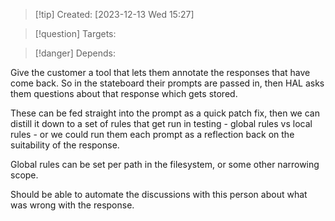 
>[!tip] Created: [2023-12-13 Wed 15:27]

>[!question] Targets: 

>[!danger] Depends: 

Give the customer a tool that lets them annotate the responses that have come back. 
So in the stateboard their prompts are passed in, then HAL asks them questions about that response which gets stored.

These can be fed straight into the prompt as a quick patch fix, then we can distill it down to a set of rules that get run in testing - global rules vs local rules - or we could run them each prompt as a reflection back on the suitability of the response.

Global rules can be set per path in the filesystem, or some other narrowing scope.

Should be able to automate the discussions with this person about what was wrong with the response.